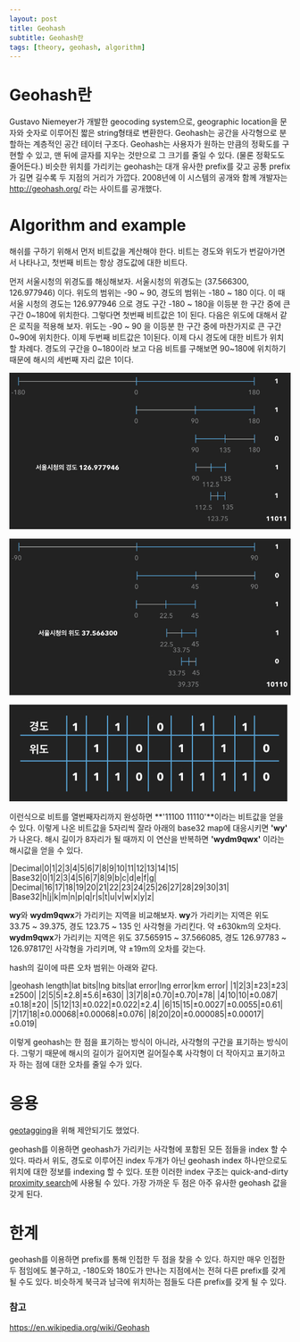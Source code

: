 ```yaml
---
layout: post
title: Geohash
subtitle: Geohash란
tags: [theory, geohash, algorithm]
---
```


# Geohash란
Gustavo Niemeyer가 개발한 geocoding system으로, geographic location을 문자와 숫자로 이루어진 짧은 string형태로 변환한다.
Geohash는 공간을 사각형으로 분할하는 계층적인 공간 테이터 구조다.
Geohash는 사용자가 원하는 만큼의 정확도를 구현할 수 있고, 맨 뒤에 글자를 지우는 것만으로 그 크기를 줄일 수 있다. (물론 정확도도 줄어든다.)
비슷한 위치를 가리키는 geohash는 대개 유사한 prefix를 갖고 공통 prefix가 길면 길수록 두 지점의 거리가 가깝다.
2008년에 이 시스템의 공개와 함께 개발자는 http://geohash.org/ 라는 사이트를 공개했다.

# Algorithm and example
해쉬를 구하기 위해서 먼저 비트값을 계산해야 한다.
비트는 경도와 위도가 번갈아가면서 나타나고, 첫번째 비트는 항상 경도값에 대한 비트다.

먼저 서울시청의 위경도를 해싱해보자.
서울시청의 위경도는 (37.566300, 126.977946) 이다.
위도의 범위는 -90 ~ 90, 경도의 범위는 -180 ~ 180 이다.
이 때 서울 시청의 경도는 126.977946 으로 경도 구간 -180 ~ 180을 이등분 한 구간 중에 큰 구간 0~180에 위치한다.
그렇다면 첫번째 비트값은 1이 된다.
다음은 위도에 대해서 같은 로직을 적용해 보자.
위도는 -90 ~ 90 을 이등분 한 구간 중에 마찬가지로 큰 구간 0~90에 위치한다.
이제 두번째 비트값은 1이된다.
이제 다시 경도에 대한 비트가 위치할 차례다.
경도의 구간을 0~180이라 보고 다음 비트를 구해보면 90~180에 위치하기 때문에 해시의 세번째 자리 값은 1이다.

![경도](/img/geohash1.jpeg)

![위도](/img/geohash2.jpeg)

![비트 연산](/img/geohash3.jpeg)

이런식으로 비트를 열번째자리까지 완성하면 **'11100 11110'**이라는 비트값을 얻을 수 있다.
이렇게 나온 비트값을 5자리씩 잘라 아래의 base32 map에 대응시키면 **'wy'** 가 나온다.
해시 길이가 8자리가 될 때까지 이 연산을 반복하면 **'wydm9qwx'** 이라는 해시값을 얻을 수 있다.

|Decimal|0|1|2|3|4|5|6|7|8|9|10|11|12|13|14|15|
|Base32|0|1|2|3|4|5|6|7|8|9|b|c|d|e|f|g|
|Decimal|16|17|18|19|20|21|22|23|24|25|26|27|28|29|30|31|
|Base32|h|j|k|m|n|p|q|r|s|t|u|v|w|x|y|z|

**wy**와 **wydm9qwx**가 가리키는 지역을 비교해보자.
**wy**가 가리키는 지역은 위도 33.75 ~ 39.375, 경도 123.75 ~ 135 인 사각형을 가리킨다. 약 ±630km의 오차다.
**wydm9qwx**가 가리키는 지역은 위도 37.565915 ~ 37.566085, 경도 126.97783 ~ 126.97817인 사각형을 가리키며, 약 ±19m의 오차를 갖는다.

hash의 길이에 따른 오차 범위는 아래와 같다.

|geohash length|lat bits|lng bits|lat error|lng error|km error|
|1|2|3|±23|±23|±2500|
|2|5|5|±2.8|±5.6|±630|
|3|7|8|±0.70|±0.70|±78|
|4|10|10|±0.087|±0.18|±20|
|5|12|13|±0.022|±0.022|±2.4|
|6|15|15|±0.0027|±0.0055|±0.61|
|7|17|18|±0.00068|±0.00068|±0.076|
|8|20|20|±0.000085|±0.00017|±0.019|

이렇게 geohash는 한 점을 표기하는 방식이 아니라, 사각형의 구간을 표기하는 방식이다.
그렇기 때문에 해시의 길이가 길어지면 길어질수록 사각형이 더 작아지고 표기하고자 하는 점에 대한 오차를 줄일 수가 있다.

# 응용
[geotagging](https://en.wikipedia.org/wiki/Geotagging)을 위해 제안되기도 했었다.

geohash를 이용하면 geohash가 가리키는 사각형에 포함된 모든 점들을 index 할 수 있다.
따라서 위도, 경도로 이루어진 index 두개가 아닌 geohash index 하나만으로도 위치에 대한 정보를 indexing 할 수 있다.
또한 이러한 index 구조는 quick-and-dirty [proximity search](https://en.wikipedia.org/w/index.php?title=Proximity_search_(metric_space)&redirect=no)에 사용될 수 있다.
가장 가까운 두 점은 아주 유사한 geohash 값을 갖게 된다.

# 한계
geohash를 이용하면 prefix를 통해 인접한 두 점을 찾을 수 있다.
하지만 매우 인접한 두 점임에도 불구하고, -180도와 180도가 만나는 지점에서는 전혀 다른 prefix를 갖게 될 수도 있다.
비슷하게 북극과 남극에 위치하는 점들도 다른 prefix를 갖게 될 수 있다.

### 참고
https://en.wikipedia.org/wiki/Geohash

